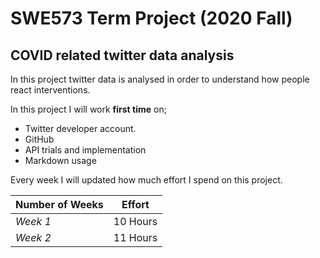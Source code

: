 # SWE573 Term Project (2020 Fall)
## COVID related twitter data analysis
In this project twitter data is analysed in order to understand how people react interventions.

In this project I will work  **first time**  on;
- Twitter developer account.
- GitHub 
- API trials and implementation
- Markdown usage

Every week I will updated how much effort I spend on this project.

| Number of Weeks | Effort |
| --- | --- |
|*Week 1*| 10 Hours |
|*Week 2*| 11 Hours |

